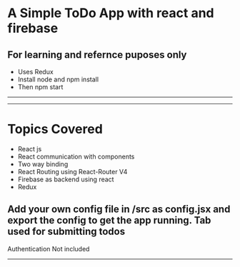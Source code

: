 # A Simple ToDo App with react and firebase 

## For learning and refernce puposes only

* Uses Redux
* Install node and npm install
* Then npm start
___
___
# Topics Covered #
* React js
* React communication with components
* Two way binding
* React Routing using React-Router V4
* Firebase as backend using react
* Redux

## Add your own config file in /src as config.jsx and export the config to get the app running. Tab used for submitting todos

Authentication Not included
___
